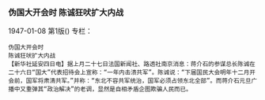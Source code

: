 ### 伪国大开会时   陈诚狂吠扩大内战

1947-01-08
第1版()
专栏：

    伪国大开会时
    陈诚狂吠扩大内战
    【新华社延安四日电】据上月二十七日法国新闻社、路透社南京消息：蒋介石的参谋总长陈诚在二十六日“国大”代表招待会上宣称：“一年内击溃共军”。陈诚说：“下届国民大会明年十二月开会前，国军将肃清共军。”并称：“东北不容共军统治，国军必须占领东北全部”。而蒋介石元旦广播中又重弹其“政治解决”的老调，显然是自相矛盾企图欺骗人民而已。
